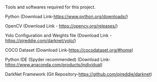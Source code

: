 Tools and softwares required for this project.

Python (Download Link-https://www.python.org/downloads/)

OpenCV (Download Link - https://opencv.org/releases/)

Yolo Configuration and Weights file (Download Link - https://pjreddie.com/darknet/yolo/)

COCO Dataset (Download Link-https://cocodataset.org/#home)

Python IDE (Spyder recommended) (Download Link-https://www.anaconda.com/products/individual)

DarkNet Framework (Git Repository-https://github.com/pjreddie/darknet)
